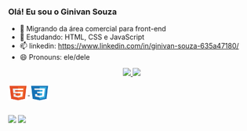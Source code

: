 ### Olá! Eu sou o Ginivan Souza

- 🔭 Migrando da área comercial para front-end
- 🌱 Estudando: HTML, CSS e JavaScript 
- 📫 linkedin: https://www.linkedin.com/in/ginivan-souza-635a47180/
- 😄 Pronouns: ele/dele

<div align="center">
  <a href="https://github.com/ginivan">
  <img height="180em" src="https://github-readme-stats.vercel.app/api?username=ginivan&show_icons=true&theme=dark&include_all_commits=true&count_private=true"/>
  <img height="180em" src="https://github-readme-stats.vercel.app/api/top-langs/?username=ginivan&layout=compact&langs_count=7&theme=dark"/>
</div>

<div style="display: inline_block"><br>
  <img align="center" alt="Rafa-HTML" height="30" width="40" src="https://raw.githubusercontent.com/devicons/devicon/master/icons/html5/html5-original.svg">
  <img align="center" alt="Rafa-CSS" height="30" width="40" src="https://raw.githubusercontent.com/devicons/devicon/master/icons/css3/css3-original.svg">
</div>

##

<div>
 <a href="https://instagram.com/ginivan_souza" target="_blank"><img src="https://img.shields.io/badge/-Instagram-%23E4405F?style=for-the-badge&logo=instagram&logoColor=white" target="_blank"></a>
 <a href="https://www.linkedin.com/in/ginivan-souza-635a47180" target="_blank"><img src="https://img.shields.io/badge/-LinkedIn-%230077B5?style=for-the-badge&logo=linkedin&logoColor=white" target="_blank"></a> 
</div>
